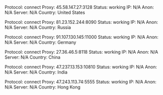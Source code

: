 Protocol: connect
Proxy: 45.58.147.27:3128
Status: working
IP: N/A
Anon: N/A
Server: N/A
Country: United States

Protocol: connect
Proxy: 81.23.152.244:8090
Status: working
IP: N/A
Anon: N/A
Server: N/A
Country: Russia

Protocol: connect
Proxy: 91.107.130.145:11000
Status: working
IP: N/A
Anon: N/A
Server: N/A
Country: Germany

Protocol: connect
Proxy: 27.36.46.5:8118
Status: working
IP: N/A
Anon: N/A
Server: N/A
Country: China

Protocol: connect
Proxy: 47.237.13.153:10810
Status: working
IP: N/A
Anon: N/A
Server: N/A
Country: India

Protocol: connect
Proxy: 47.243.113.74:5555
Status: working
IP: N/A
Anon: N/A
Server: N/A
Country: Hong Kong

